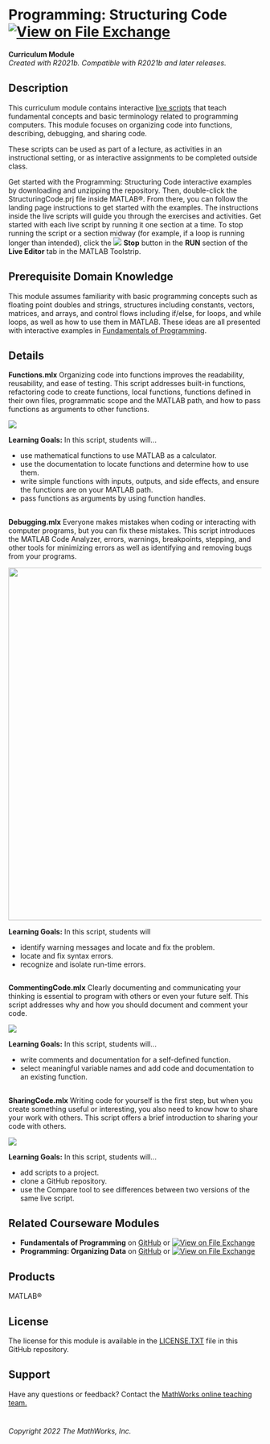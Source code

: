 # Programming: Structuring Code [![View <File Exchange Title> on File Exchange](https://www.mathworks.com/matlabcentral/images/matlab-file-exchange.svg)](https://www.mathworks.com/matlabcentral/fileexchange/115905-programming-structuring-code)
**Curriculum Module**  
_Created with R2021b. Compatible with R2021b and later releases._ 

## Description ##
This curriculum module contains interactive [live scripts](https://www.mathworks.com/products/matlab/live-editor.html) that teach fundamental concepts and basic terminology related to programming computers. This module focuses on organizing code into functions, describing, debugging, and sharing code. 

These scripts can be used as part of a lecture, as activities in an instructional setting, or as interactive assignments to be completed outside class.

Get started with the Programming: Structuring Code interactive examples by downloading and unzipping the repository. Then, double-click the StructuringCode.prj file inside MATLAB&reg;. From there, you can follow the landing page instructions to get started with the examples. The instructions inside the live scripts will guide you through the exercises and activities. Get started with each live script by running it one section at a time. To stop running the script or a section midway (for example, if a loop is running longer than intended), click the <img src="https://user-images.githubusercontent.com/88841524/182219991-17ef7bf9-369b-4463-8de6-9e440ca3bc9b.png"> **Stop** button in the **RUN** section of the **Live Editor** tab in the MATLAB Toolstrip.

## Prerequisite Domain Knowledge ##
This module assumes familiarity with basic programming concepts such as floating point doubles and strings, structures including constants, vectors, matrices, and arrays, and control flows including if/else, for loops, and while loops, as well as how to use them in MATLAB. These ideas are all presented with interactive examples in [Fundamentals of Programming](https://www.mathworks.com/matlabcentral/fileexchange/103225-fundamentals-of-programming).

## Details ##

**Functions.mlx**
Organizing code into functions improves the readability, reusability, and ease of testing. This script addresses built-in functions, refactoring code to create functions, local functions, functions defined in their own files, programmatic scope and the MATLAB path, and how to pass functions as arguments to other functions. 

<img src="https://user-images.githubusercontent.com/88841524/182221128-9bc17fa0-a5c7-46eb-b7b5-c4ea0c770904.png">

**Learning Goals:**
In this script, students will...
- use mathematical functions to use MATLAB as a calculator.
- use the documentation to locate functions and determine how to use them.
- write simple functions with inputs, outputs, and side effects, and ensure the functions are on your MATLAB path.
- pass functions as arguments by using function handles.

## ##
**Debugging.mlx**
 Everyone makes mistakes when coding or interacting with computer programs, but you can fix these mistakes. This script introduces the MATLAB Code Analyzer, errors, warnings, breakpoints, stepping, and other tools for minimizing errors as well as identifying and removing bugs from your programs.
 
 <img src="https://user-images.githubusercontent.com/88841524/174156386-854c5b9d-d07b-4a7f-810b-e11bdbfdd9c0.png" width="700">

**Learning Goals:**
In this script, students will 
- identify warning messages and locate and fix the problem.
- locate and fix syntax errors.
- recognize and isolate run-time errors.

## ##
**CommentingCode.mlx**
 Clearly documenting and communicating your thinking is essential to program with others or even your future self. This script addresses why and how you should document and comment your code.
 
<img src="https://user-images.githubusercontent.com/88841524/182221375-2b18b9ca-75cb-4d39-8f4a-36877be20574.png">

 **Learning Goals:**
In this script, students will...
- write comments and documentation for a self-defined function.
- select meaningful variable names and add code and documentation to an existing function.

## ## 

**SharingCode.mlx**
Writing code for yourself is the first step, but when you create something useful or interesting, you also need to know how to share your work with others. This script offers a brief introduction to sharing your code with others.

<img src="https://user-images.githubusercontent.com/88841524/182222858-d25e6927-b2e8-4fc9-a70d-44200e6e5a6a.png">

**Learning Goals:**
In this script, students will...
- add scripts to a project.
- clone a GitHub repository.
- use the Compare tool to see differences between two versions of the same live script.

## Related Courseware Modules ##
- **Fundamentals of Programming** on [GitHub](https://github.com/MathWorks-Teaching-Resources/Fundamentals-of-Programming) or [![View <File Exchange Title> on File Exchange](https://www.mathworks.com/matlabcentral/images/matlab-file-exchange.svg)](https://www.mathworks.com/matlabcentral/fileexchange/103225-fundamentals-of-programming)
- **Programming: Organizing Data** on [GitHub](https://github.com/MathWorks-Teaching-Resources/Programming-Organizing-Data) or [![View <File Exchange Title> on File Exchange](https://www.mathworks.com/matlabcentral/images/matlab-file-exchange.svg)](https://www.mathworks.com/matlabcentral/fileexchange/115900-programming-organizing-data)

## Products ##
MATLAB&reg;

## License ##
The license for this module is available in the [LICENSE.TXT](license.txt) file in this GitHub repository.

## Support ##
Have any questions or feedback? Contact the <a href="mailto:onlineteaching@mathworks.com">MathWorks online teaching team.</a>

# #
_Copyright 2022 The MathWorks, Inc._
